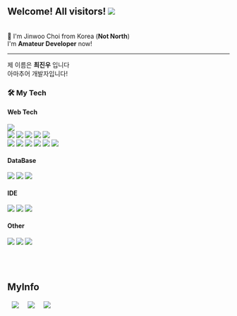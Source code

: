 
## Welcome! All visitors! <img src="https://hits.seeyoufarm.com/api/count/incr/badge.svg?url=https%3A%2F%2Fgithub.com%2FMinus960703&count_bg=%23CE6CE3&title_bg=%23555555&icon=github.svg&icon_color=%23E7E7E7&title=hits&edge_flat=true"/>

<br>
👋 I'm Jinwoo Choi from Korea (<strong>Not North</strong>)<br>
I'm <strong>Amateur Developer</strong> now!
<br>
<hr>
제 이름은 <strong>최진우</strong> 입니다<br>
아마추어 개발자입니다!

<h3> 🛠 My Tech </h3>
<div style="display=flex;">
  <h4> Web Tech </h4>
  <img src="https://img.shields.io/badge/html5-E34F26?style=for-the-badge&logo=html5&logoColor=white" style="display:block;"/>
  <img src="https://img.shields.io/badge/css3-1572B6?style=for-the-badge&logo=css3&logoColor=white"/>
  <img src="https://img.shields.io/badge/JavaScript-F7DF1E?style=for-the-badge&logo=JavaScript&logoColor=black" />
  <img src="https://img.shields.io/badge/Java-007396?style=for-the-badge&logo=Java&logoColor=white" />
  <img src="https://img.shields.io/badge/spring-6DB33F?style=for-the-badge&logo=spring&logoColor=white" />
  <img src="https://img.shields.io/badge/jQuery-0769AD?style=for-the-badge&logo=jquery&logoColor=white" />
  <br>
  <img src="https://img.shields.io/badge/C-A8B9CC?style=for-the-badge&logo=c&logoColor=white"/>
  <img src="https://img.shields.io/badge/C++-00599C?style=for-the-badge&logo=c%2B%2B&logoColor=white"/>
  <img src="https://img.shields.io/badge/php-777BB4?style=for-the-badge&logo=php&logoColor=white" />  
  <img src="https://img.shields.io/badge/Postman-FF6C37?style=for-the-badge&logo=postman&logoColor=white" />
  <img src="https://img.shields.io/badge/Python-3766AB?style=for-the-badge&logo=Python&logoColor=white" />
  <img src="https://img.shields.io/badge/React-61DAFB?style=for-the-badge&logo=react&logoColor=black" />
  <br>  
  <h4> DataBase </h4>
  <img src="https://img.shields.io/badge/Oracle-F80000?style=for-the-badge&logo=oracle&logoColor=white"/>
  <img src="https://img.shields.io/badge/mysql-4479A1?style=for-the-badge&logo=mysql&logoColor=white"/>
  <img src="https://img.shields.io/badge/MariaDB-003545?style=for-the-badge&logo=mariaDB&logoColor=white"/><br>
  <h4> IDE </h4>
  <img src="https://img.shields.io/badge/Intellijidea-000000?style=for-the-badge&logo=intellij-idea&logoColor=white"/>
  <img src="https://img.shields.io/badge/Visual_Studio_Code-007ACC?style=for-the-badge&logo=visual-studio-code&logoColor=white"/>
  <img src="https://img.shields.io/badge/eclipse-2C2255?style=for-the-badge&logo=eclipse&logoColor=white"/><br>
  <h4> Other </h4>
  <img src="https://img.shields.io/badge/Linux-FCC624?style=for-the-badge&logo=Linux&logoColor=white" />
  <img src="https://img.shields.io/badge/AWS-232F3E?style=for-the-badge&logo=amazon-aws&logoColor=white" />
  <img src="https://img.shields.io/badge/PhotoShop-31A8FF?style=for-the-badge&logo=adobe-photoshop&logoColor=white" />
</div><br><br><br>

## MyInfo

<div style="display:flex; margin-top:20px;">
<a href="https://instagram.com/jin_woo96_/">
    <img 
        src="http://img.shields.io/badge/-Instagram-black?style=flat&logo=Instagram&link=https://instagram.com/zzzi.nooo/"
        style="height : auto; margin-left : 10px; margin-right : 10px;"/>
</a>
<a href="https://minus960703.github.io">
    <img 
        src="http://img.shields.io/badge/-Tech%20Blog-655ced?style=flat&logo=github&link=https://minus960703.github.io"
        style="height : auto; margin-left : 10px; margin-right : 10px;"/>
</a>
<a href="https://velog.io/@cjw960703">
    <img 
        src="http://img.shields.io/badge/Velog-184D66?style=flat&logo=vector-logo-zone&link=https://velog.io/@cjw960703"
        style="height : auto; margin-left : 10px; margin-right : 10px;"/>
</a>
</div>


<!--
**Minus960703/Minus960703** is a ✨ _special_ ✨ repository because its `README.md` (this file) appears on your GitHub profile.
Here are some ideas to get you started:

- 🔭 I’m currently working on ...
- 🌱 I’m currently learning ...
- 👯 I’m looking to collaborate on ...
- 🤔 I’m looking for help with ...
- 💬 Ask me about ...
- 📫 How to reach me: ...
- 😄 Pronouns: ...
- ⚡ Fun fact: ...
-->
